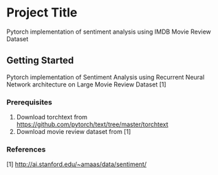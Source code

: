 # Project Title

Pytorch implementation of sentiment analysis using IMDB Movie Review Dataset

## Getting Started

Pytorch implementation of Sentiment Analysis using Recurrent Neural Network architecture on Large Movie Review Dataset [1]
### Prerequisites

1. Download torchtext from https://github.com/pytorch/text/tree/master/torchtext
2. Download movie review dataset from [1]



### References
[1] http://ai.stanford.edu/~amaas/data/sentiment/
